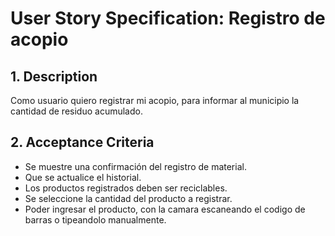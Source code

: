 ﻿
# User Story Specification: Registro de acopio

## 1.	Description

Como usuario quiero registrar mi acopio, para informar al municipio la cantidad de residuo acumulado.

## 2.	Acceptance Criteria

-   Se muestre una confirmación del registro de material.
-   Que se actualice el historial.
-   Los productos registrados deben ser reciclables.
-   Se seleccione la cantidad del producto a registrar.
-   Poder ingresar el producto, con la camara escaneando el codigo de barras o tipeandolo manualmente.
